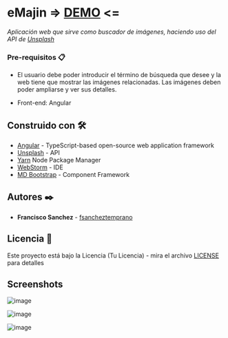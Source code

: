 # eMajin => [DEMO](https://fsancheztemprano.github.io/emajin) <=

_Aplicación web que sirve como buscador de imágenes, haciendo uso del API de [Unsplash](https://unsplash.com/)_

### Pre-requisitos 📋

- El usuario debe poder introducir el término de búsqueda que desee y la web tiene que mostrar las imágenes relacionadas. Las imágenes deben poder ampliarse y ver sus detalles.

- Front-end: Angular

## Construido con 🛠️

* [Angular](https://angular.io/) - TypeScript-based open-source web application framework 
* [Unsplash](https://unsplash.com/) - API
* [Yarn](https://yarnpkg.com/) Node Package Manager
* [WebStorm](https://www.jetbrains.com/webstorm/) - IDE
* [MD Bootstrap](https://mdbootstrap.com/docs/angular/) - Component Framework

## Autores ✒️

* **Francisco Sanchez** - [fsancheztemprano](https://github.com/fsancheztemprano)

## Licencia 📄

Este proyecto está bajo la Licencia (Tu Licencia) - mira el archivo [LICENSE](LICENSE) para detalles

## Screenshots

![image](https://user-images.githubusercontent.com/43641397/87465750-75baa300-c615-11ea-8fbd-6ae650ea3d1d.png)

![image](https://user-images.githubusercontent.com/43641397/87465847-9b47ac80-c615-11ea-98bb-81fbd083d023.png)

![image](https://user-images.githubusercontent.com/43641397/87465871-a4387e00-c615-11ea-9602-be58ab956981.png)
